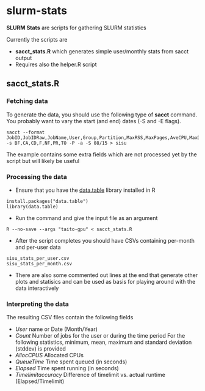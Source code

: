 # slurm-stats
**SLURM Stats** are scripts for gathering SLURM statistics

Currently the scripts are 
 - **sacct_stats.R** which generates simple user/monthly stats from sacct output
  - Requires also the helper.R script

## sacct_stats.R ##
### Fetching data
To generate the data, you should use the following type of **sacct** command. You probably want to vary the start (and end) dates (-S and -E flags).  

    sacct --format JobID,JobIDRaw,JobName,User,Group,Partition,MaxRSS,MaxPages,AveCPU,MaxDiskWrite,MaxDiskRead,MaxVMSize,NTasks,AllocCPUS,Submit,Start,Elapsed,End,State,ExitCode,ReqMem,Timelimit -s BF,CA,CD,F,NF,PR,TO -P -a -S 08/15 > sisu

The example contains some extra fields which are not processed yet by the script but will likely be useful

### Processing the data
 - Ensure that you have the [data.table](https://github.com/Rdatatable/data.table) library installed in R
```
install.packages("data.table")
library(data.table)
```
 - Run the command and give the input file as an argument
```
R --no-save --args "taito-gpu" < sacct_stats.R
```
 - After the script completes you should have CSVs containing per-month and per-user data
```
sisu_stats_per_user.csv
sisu_stats_per_month.csv
```

 - There are also some commented out lines at the end that generate other plots and statisics and can be used as basis for playing around with the data interactively

### Interpreting the data
The resulting CSV files contain the following fields
 - *User* name or Date (Month/Year)
 - *Count* Number of jobs for the user or during the time period
For the following statistics, minimum, mean, maximum and standard deviation (stddev) is provided
 - *AllocCPUS* Allocated CPUs
 - *QueueTime* Time spent queued (in seconds)
 - *Elapsed* Time spent running (in seconds)
 - *Timelimitaccuracy* Difference of timelimit vs. actual runtime (Elapsed/Timelimit)
